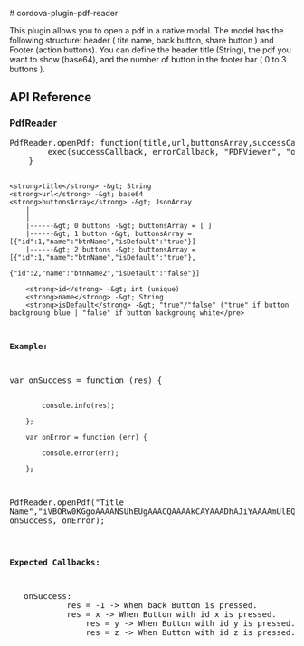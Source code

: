 <p># cordova-plugin-pdf-reader</p>
<p>This plugin allows you to open a pdf in a native modal. The model has the following structure: header ( tite name, back button, share button ) and Footer (action buttons). You can define the header title (String), the pdf you want to show (base64), and the number of button in the footer bar ( 0 to 3 buttons ).</p>
<h2>API Reference</h2>
<h3>PdfReader</h3>
<pre>PdfReader.openPdf: function(title,url,buttonsArray,successCallback, errorCallback){
		exec(successCallback, errorCallback, "PDFViewer", "openPdf", [title,url,buttonsArray]);
	}


    <strong>title</strong> -&gt; String
    <strong>url</strong> -&gt; base64
    <strong>buttonsArray</strong> -&gt; JsonArray
    	|
        |
        |------&gt; 0 buttons -&gt; buttonsArray = [ ]
        |------&gt; 1 button -&gt; buttonsArray = [{"id":1,"name":"btnName","isDefault":"true"}]
        |------&gt; 2 buttons -&gt; buttonsArray = [{"id":1,"name":"btnName","isDefault":"true"},
        				      {"id":2,"name":"btnName2","isDefault":"false"}]

        <strong>id</strong> -&gt; int (unique)
        <strong>name</strong> -&gt; String
        <strong>isDefault</strong> -&gt; "true"/"false" ("true" if button backgroung blue | "false" if button backgroung white</pre>
<p><strong>Example:</strong></p>
<pre>var onSuccess = function (res) {

            console.info(res);

        };

        var onError = function (err) {

            console.error(err);

        };

PdfReader.openPdf("Title Name","iVBORw0KGgoAAAANSUhEUgAAACQAAAAkCAYAAADhAJiYAAAAmUlEQVR42u3X3QqAIAwFYKGg1/auF+rnzbo1hQIZImo6j7HBuf9Q2aYyxiikKAEJSEDh6CcQIAd5S/cG+RhXp83UCxTCLL1OiGKOGphSUDNMCYhi9pqYXFBzTA6IYrYWmFQQGyYFRDGXzep15i/JBlFM7RofBHdlkI+atQcN3RhZ5tgvhivk+gG5oMVQsyz56N8g+bkKSECx3F93twfcz7kPAAAAAElFTkSuQmCC",[{"id":1,"name":"btn1","isDefault":"true"},{"id":2,"name":"btn2","isDefault":"false"}], onSuccess, onError);
 </pre>
<p><strong>Expected Callbacks:</strong></p>
<pre>	onSuccess:
    		res = -1 -&gt; When back Button is pressed.
           	res = x -&gt; When Button with id x is pressed.
            	res = y -&gt; When Button with id y is pressed.
            	res = z -&gt; When Button with id z is pressed.
  </pre>